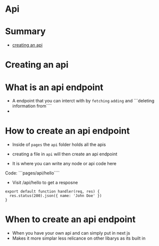 # Api 

# Summary
 - [creating an api](#Creating-an-api)


# Creating an api
 # What is an api endpoint
 - A endpoint that you can interct with by ```fetching``` ```adding``` and ```deleting information from````
 - 
 # How to create an api endpoint 
 - Inside of ```pages``` the ```api``` folder holds all the apis
 - creating a file in ```api``` will then create an api endpoint

- It is where you can write any node or api code here 

Code:
```pages/api/hello````
- Visit /api/hello to get a resposne
```
export default function handler(req, res) {
  res.status(200).json({ name: 'John Doe' })
}

```
 
 # When to create an api endpoint 
 - When you have your own api and can simply put in next js 
 - Makes it more simplar less relicance on other libarys as its built in
 
